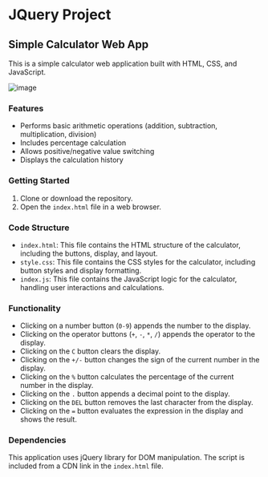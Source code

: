 # JQuery Project

## Simple Calculator Web App

This is a simple calculator web application built with HTML, CSS, and JavaScript.

![image](https://github.com/user-attachments/assets/68d18a69-7623-4c3a-80e4-a70749f89f68)


### Features

* Performs basic arithmetic operations (addition, subtraction, multiplication, division)
* Includes percentage calculation
* Allows positive/negative value switching
* Displays the calculation history

### Getting Started

1. Clone or download the repository.
2. Open the `index.html` file in a web browser.

### Code Structure

* `index.html`: This file contains the HTML structure of the calculator, including the buttons, display, and layout.
* `style.css`: This file contains the CSS styles for the calculator, including button styles and display formatting.
* `index.js`: This file contains the JavaScript logic for the calculator, handling user interactions and calculations.

### Functionality

* Clicking on a number button (`0-9`) appends the number to the display.
* Clicking on the operator buttons (`+`, `-`, `*`, `/`) appends the operator to the display.
* Clicking on the `C` button clears the display.
* Clicking on the `+/-` button changes the sign of the current number in the display.
* Clicking on the `%` button calculates the percentage of the current number in the display.
* Clicking on the `.` button appends a decimal point to the display.
* Clicking on the `DEL` button removes the last character from the display.
* Clicking on the `=` button evaluates the expression in the display and shows the result.

### Dependencies

This application uses jQuery library for DOM manipulation. The script is included from a CDN link in the `index.html` file.

